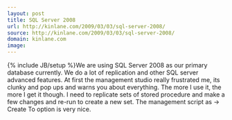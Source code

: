 ```yaml
---
layout: post
title: SQL Server 2008
url: http://kinlane.com/2009/03/03/sql-server-2008/
source: http://kinlane.com/2009/03/03/sql-server-2008/
domain: kinlane.com
image: 
---
```

{% include JB/setup %}We are using SQL Server 2008 as our primary database currently. We do a lot of replication and other SQL server advanced features. At first the management studio really frustrated me, its clunky and pop ups and warns you about everything. The more I use it, the more I get it though. I need to replicate sets of stored procedure and make a few changes and re-run to create a new set. The management script as -&gt; Create To option is very nice.